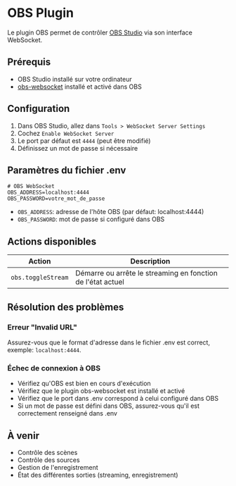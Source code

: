 # OBS Plugin

Le plugin OBS permet de contrôler [OBS Studio](https://obsproject.com/) via son interface WebSocket.

## Prérequis

- OBS Studio installé sur votre ordinateur
- [obs-websocket](https://github.com/obsproject/obs-websocket) installé et activé dans OBS

## Configuration

1. Dans OBS Studio, allez dans `Tools > WebSocket Server Settings`
2. Cochez `Enable WebSocket Server`
3. Le port par défaut est `4444` (peut être modifié)
4. Définissez un mot de passe si nécessaire

## Paramètres du fichier .env

```
# OBS WebSocket
OBS_ADDRESS=localhost:4444
OBS_PASSWORD=votre_mot_de_passe
```

- `OBS_ADDRESS`: adresse de l'hôte OBS (par défaut: localhost:4444)
- `OBS_PASSWORD`: mot de passe si configuré dans OBS

## Actions disponibles

| Action | Description |
|--------|-------------|
| `obs.toggleStream` | Démarre ou arrête le streaming en fonction de l'état actuel |

## Résolution des problèmes

### Erreur "Invalid URL"

Assurez-vous que le format d'adresse dans le fichier .env est correct, exemple: `localhost:4444`.

### Échec de connexion à OBS

- Vérifiez qu'OBS est bien en cours d'exécution
- Vérifiez que le plugin obs-websocket est installé et activé
- Vérifiez que le port dans .env correspond à celui configuré dans OBS
- Si un mot de passe est défini dans OBS, assurez-vous qu'il est correctement renseigné dans .env

## À venir

- Contrôle des scènes
- Contrôle des sources
- Gestion de l'enregistrement
- État des différentes sorties (streaming, enregistrement)